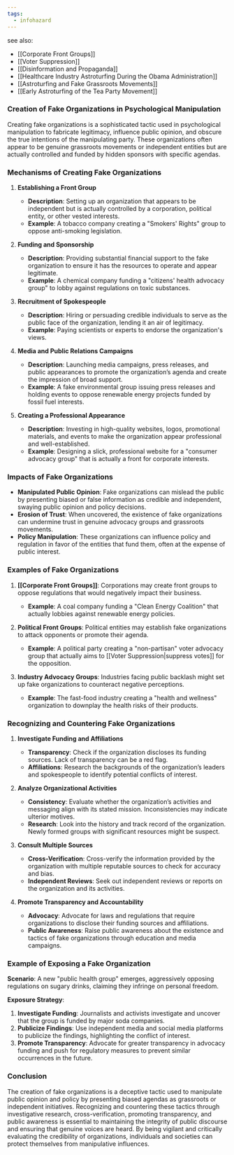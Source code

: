 ```yaml
---
tags:
  - infohazard
---
```

see also:
- [[Corporate Front Groups]]
- [[Voter Suppression]]
- [[Disinformation and Propaganda]]
- [[Healthcare Industry Astroturfing During the Obama Administration]]
- [[Astroturfing and Fake Grassroots Movements]]
- [[Early Astroturfing of the Tea Party Movement]]
### Creation of Fake Organizations in Psychological Manipulation

Creating fake organizations is a sophisticated tactic used in psychological manipulation to fabricate legitimacy, influence public opinion, and obscure the true intentions of the manipulating party. These organizations often appear to be genuine grassroots movements or independent entities but are actually controlled and funded by hidden sponsors with specific agendas.

### Mechanisms of Creating Fake Organizations

1. **Establishing a Front Group**
   - **Description**: Setting up an organization that appears to be independent but is actually controlled by a corporation, political entity, or other vested interests.
   - **Example**: A tobacco company creating a "Smokers' Rights" group to oppose anti-smoking legislation.

2. **Funding and Sponsorship**
   - **Description**: Providing substantial financial support to the fake organization to ensure it has the resources to operate and appear legitimate.
   - **Example**: A chemical company funding a "citizens' health advocacy group" to lobby against regulations on toxic substances.

3. **Recruitment of Spokespeople**
   - **Description**: Hiring or persuading credible individuals to serve as the public face of the organization, lending it an air of legitimacy.
   - **Example**: Paying scientists or experts to endorse the organization's views.

4. **Media and Public Relations Campaigns**
   - **Description**: Launching media campaigns, press releases, and public appearances to promote the organization’s agenda and create the impression of broad support.
   - **Example**: A fake environmental group issuing press releases and holding events to oppose renewable energy projects funded by fossil fuel interests.

5. **Creating a Professional Appearance**
   - **Description**: Investing in high-quality websites, logos, promotional materials, and events to make the organization appear professional and well-established.
   - **Example**: Designing a slick, professional website for a "consumer advocacy group" that is actually a front for corporate interests.

### Impacts of Fake Organizations

- **Manipulated Public Opinion**: Fake organizations can mislead the public by presenting biased or false information as credible and independent, swaying public opinion and policy decisions.
- **Erosion of Trust**: When uncovered, the existence of fake organizations can undermine trust in genuine advocacy groups and grassroots movements.
- **Policy Manipulation**: These organizations can influence policy and regulation in favor of the entities that fund them, often at the expense of public interest.

### Examples of Fake Organizations

1. **[[Corporate Front Groups]]**: Corporations may create front groups to oppose regulations that would negatively impact their business.
   - **Example**: A coal company funding a "Clean Energy Coalition" that actually lobbies against renewable energy policies.

2. **Political Front Groups**: Political entities may establish fake organizations to attack opponents or promote their agenda.
   - **Example**: A political party creating a "non-partisan" voter advocacy group that actually aims to [[Voter Suppression|suppress votes]] for the opposition.

3. **Industry Advocacy Groups**: Industries facing public backlash might set up fake organizations to counteract negative perceptions.
   - **Example**: The fast-food industry creating a "health and wellness" organization to downplay the health risks of their products.

### Recognizing and Countering Fake Organizations

1. **Investigate Funding and Affiliations**
   - **Transparency**: Check if the organization discloses its funding sources. Lack of transparency can be a red flag.
   - **Affiliations**: Research the backgrounds of the organization’s leaders and spokespeople to identify potential conflicts of interest.

2. **Analyze Organizational Activities**
   - **Consistency**: Evaluate whether the organization’s activities and messaging align with its stated mission. Inconsistencies may indicate ulterior motives.
   - **Research**: Look into the history and track record of the organization. Newly formed groups with significant resources might be suspect.

3. **Consult Multiple Sources**
   - **Cross-Verification**: Cross-verify the information provided by the organization with multiple reputable sources to check for accuracy and bias.
   - **Independent Reviews**: Seek out independent reviews or reports on the organization and its activities.

4. **Promote Transparency and Accountability**
   - **Advocacy**: Advocate for laws and regulations that require organizations to disclose their funding sources and affiliations.
   - **Public Awareness**: Raise public awareness about the existence and tactics of fake organizations through education and media campaigns.

### Example of Exposing a Fake Organization

**Scenario**: A new "public health group" emerges, aggressively opposing regulations on sugary drinks, claiming they infringe on personal freedom.

**Exposure Strategy**:
1. **Investigate Funding**: Journalists and activists investigate and uncover that the group is funded by major soda companies.
2. **Publicize Findings**: Use independent media and social media platforms to publicize the findings, highlighting the conflict of interest.
3. **Promote Transparency**: Advocate for greater transparency in advocacy funding and push for regulatory measures to prevent similar occurrences in the future.

### Conclusion

The creation of fake organizations is a deceptive tactic used to manipulate public opinion and policy by presenting biased agendas as grassroots or independent initiatives. Recognizing and countering these tactics through investigative research, cross-verification, promoting transparency, and public awareness is essential to maintaining the integrity of public discourse and ensuring that genuine voices are heard. By being vigilant and critically evaluating the credibility of organizations, individuals and societies can protect themselves from manipulative influences.